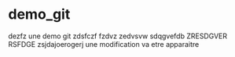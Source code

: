 # demo_git
dezfz
une demo git
zdsfczf
fzdvz
zedvsvw
sdqgvefdb
ZRESDGVER
RSFDGE
zsjdajoerogerj
une modification va etre apparaitre

